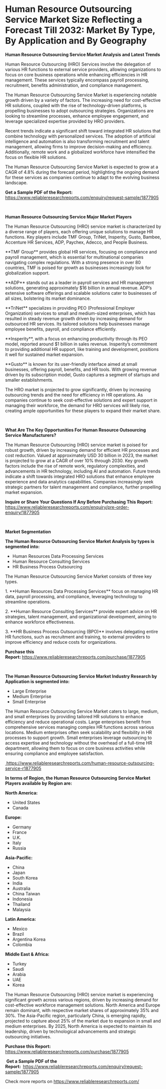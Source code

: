 <p><h1>Human Resource Outsourcing Service Market Size Reflecting a Forecast Till 2032: Market By Type, By Application and By Geography</h1></p><p><strong>Human Resource Outsourcing Service Market Analysis and Latest Trends</strong></p>
<p><p>Human Resource Outsourcing (HRO) Services involve the delegation of various HR functions to external service providers, allowing organizations to focus on core business operations while enhancing efficiencies in HR management. These services typically encompass payroll processing, recruitment, benefits administration, and compliance management.</p><p>The Human Resource Outsourcing Service Market is experiencing notable growth driven by a variety of factors. The increasing need for cost-effective HR solutions, coupled with the rise of technology-driven platforms, is propelling businesses to adopt outsourcing strategies. Organizations are looking to streamline processes, enhance employee engagement, and leverage specialized expertise provided by HRO providers.</p><p>Recent trends indicate a significant shift toward integrated HR solutions that combine technology with personalized services. The adoption of artificial intelligence and automation is also transforming recruitment and talent management, allowing firms to improve decision-making and efficiency. Additionally, remote work and a globalized workforce have intensified the focus on flexible HR solutions.</p><p>The Human Resource Outsourcing Service Market is expected to grow at a CAGR of 4.8% during the forecast period, highlighting the ongoing demand for these services as companies continue to adapt to the evolving business landscape.</p></p>
<p><strong>Get a Sample PDF of the Report:&nbsp;</strong> <a href="https://www.reliableresearchreports.com/enquiry/request-sample/1877905?utm_campaign=33&utm_medium=2&utm_source=Github&utm_content=ia&utm_term=11032025&utm_id=human-resource-outsourcing-service">https://www.reliableresearchreports.com/enquiry/request-sample/1877905</a></p>
<p>&nbsp;</p>
<p><strong>Human Resource Outsourcing Service Major Market Players</strong></p>
<p><p>The Human Resource Outsourcing (HRO) service market is characterized by a diverse range of players, each offering unique solutions to manage HR functions. Key players include TMF Group, TriNet, Insperity, Gusto, Bambee, Accenture HR Services, ADP, Paychex, Adecco, and People Business.</p><p>**TMF Group** provides global HR services, focusing on compliance and payroll management, which is essential for multinational companies navigating complex regulations. With a strong presence in over 80 countries, TMF is poised for growth as businesses increasingly look for globalization support.</p><p>**ADP** stands out as a leader in payroll services and HR management solutions, generating approximately $16 billion in annual revenue. ADP’s extensive software offerings and scalable solutions cater to businesses of all sizes, bolstering its market dominance.</p><p>**TriNet** specializes in providing PEO (Professional Employer Organization) services to small and medium-sized enterprises, which has resulted in steady revenue growth driven by increasing demand for outsourced HR services. Its tailored solutions help businesses manage employee benefits, payroll, and compliance efficiently.</p><p>**Insperity**, with a focus on enhancing productivity through its PEO model, reported around $1 billion in sales revenue. Insperity’s commitment to providing additional HR support, like training and development, positions it well for sustained market expansion.</p><p>**Gusto** is known for its user-friendly interface aimed at small businesses, offering payroll, benefits, and HR tools. With growing revenue driven by its subscription model, Gusto captures a segment of startups and smaller establishments.</p><p>The HRO market is projected to grow significantly, driven by increasing outsourcing trends and the need for efficiency in HR operations. As companies continue to seek cost-effective solutions and expert support in managing their workforce, the demand for HRO services will likely rise, creating ample opportunities for these players to expand their market share.</p></p>
<p>&nbsp;</p>
<p><strong>What Are The Key Opportunities For Human Resource Outsourcing Service Manufacturers?</strong></p>
<p><p>The Human Resource Outsourcing (HRO) service market is poised for robust growth, driven by increasing demand for efficient HR processes and cost reduction. Valued at approximately USD 30 billion in 2023, the market is projected to grow at a CAGR of over 10% through 2030. Key growth factors include the rise of remote work, regulatory complexities, and advancements in HR technology, including AI and automation. Future trends indicate a shift towards integrated HRO solutions that enhance employee experience and data analytics capabilities. Companies increasingly seek strategic partners for talent management and compliance, further propelling market expansion.</p></p>
<p><strong>Inquire or Share Your Questions If Any Before Purchasing This Report:</strong> <a href="https://www.reliableresearchreports.com/enquiry/pre-order-enquiry/1877905?utm_campaign=33&utm_medium=2&utm_source=Github&utm_content=ia&utm_term=11032025&utm_id=human-resource-outsourcing-service">https://www.reliableresearchreports.com/enquiry/pre-order-enquiry/1877905</a></p>
<p>&nbsp;</p>
<p><strong>Market Segmentation</strong></p>
<p><strong>The Human Resource Outsourcing Service Market Analysis by types is segmented into:</strong></p>
<p><ul><li>Human Resources Data Processing Services</li><li>Human Resource Consulting Services</li><li>HR Business Process Outsourcing</li></ul></p>
<p><p>The Human Resource Outsourcing Service Market consists of three key types. </p><p>1. **Human Resources Data Processing Services** focus on managing HR data, payroll processing, and compliance, leveraging technology to streamline operations. </p><p>2. **Human Resource Consulting Services** provide expert advice on HR strategies, talent management, and organizational development, aiming to enhance workforce effectiveness.</p><p>3. **HR Business Process Outsourcing (BPO)** involves delegating entire HR functions, such as recruitment and training, to external providers to improve efficiency and reduce costs for organizations.</p></p>
<p><strong>Purchase this Report:&nbsp;</strong><a href="https://www.reliableresearchreports.com/purchase/1877905?utm_campaign=33&utm_medium=2&utm_source=Github&utm_content=ia&utm_term=11032025&utm_id=human-resource-outsourcing-service">https://www.reliableresearchreports.com/purchase/1877905</a></p>
<p>&nbsp;</p>
<p><strong>The Human Resource Outsourcing Service Market Industry Research by Application is segmented into:</strong></p>
<p><ul><li>Large Enterprise</li><li>Medium Enterprise</li><li>Small Enterprise</li></ul></p>
<p><p>The Human Resource Outsourcing Service Market caters to large, medium, and small enterprises by providing tailored HR solutions to enhance efficiency and reduce operational costs. Large enterprises benefit from comprehensive services managing complex HR functions across various locations. Medium enterprises often seek scalability and flexibility in HR processes to support growth. Small enterprises leverage outsourcing to access expertise and technology without the overhead of a full-time HR department, allowing them to focus on core business activities while ensuring compliance and employee satisfaction.</p></p>
<p><a href="https://www.reliableresearchreports.com/human-resource-outsourcing-service-r1877905?utm_campaign=33&utm_medium=2&utm_source=Github&utm_content=ia&utm_term=11032025&utm_id=human-resource-outsourcing-service">&nbsp;https://www.reliableresearchreports.com/human-resource-outsourcing-service-r1877905</a></p>
<p><strong>In terms of Region, the Human Resource Outsourcing Service Market Players available by Region are:</strong></p>
<p>
    <p> <strong> North America: </strong>
        <ul>
            <li>United States</li>
            <li>Canada</li>
        </ul>
        </p> 
    <p> <strong> Europe: </strong>
        <ul>
            <li>Germany</li>
            <li>France</li>
            <li>U.K.</li>
            <li>Italy</li>
            <li>Russia</li>
        </ul>
        </p> 
    <p> <strong> Asia-Pacific: </strong>
        <ul>
            <li>China</li>
            <li>Japan</li>
            <li>South Korea</li>
            <li>India</li>
            <li>Australia</li>
            <li>China Taiwan</li>
            <li>Indonesia</li>
            <li>Thailand</li>
            <li>Malaysia</li>
        </ul>
        </p> 
    <p> <strong> Latin America: </strong>
        <ul>
            <li>Mexico</li>
            <li>Brazil</li>
            <li>Argentina Korea</li>
            <li>Colombia</li>
        </ul>
        </p> 
    <p> <strong> Middle East & Africa: </strong>
        <ul>
            <li>Turkey</li>
            <li>Saudi</li>
            <li>Arabia</li>
            <li>UAE</li>
            <li>Korea</li>
        </ul>
    </p>
    </p>
<p><p>The Human Resource Outsourcing (HRO) service market is experiencing significant growth across various regions, driven by increasing demand for cost-effective workforce management solutions. North America and Europe remain dominant, with respective market shares of approximately 35% and 30%. The Asia-Pacific region, particularly China, is emerging rapidly, projected to capture about 25% of the market due to expansion in small and medium enterprises. By 2025, North America is expected to maintain its leadership, driven by technological advancements and strategic outsourcing initiatives.</p></p>
<p><strong>Purchase this Report: </strong><a href="https://www.reliableresearchreports.com/purchase/1877905?utm_campaign=33&utm_medium=2&utm_source=Github&utm_content=ia&utm_term=11032025&utm_id=human-resource-outsourcing-service">https://www.reliableresearchreports.com/purchase/1877905</a></p>
<p>&nbsp;<strong>Get a Sample PDF of the Report:&nbsp;&nbsp;</strong><a href="https://www.reliableresearchreports.com/enquiry/request-sample/1877905?utm_campaign=33&utm_medium=2&utm_source=Github&utm_content=ia&utm_term=11032025&utm_id=human-resource-outsourcing-service">https://www.reliableresearchreports.com/enquiry/request-sample/1877905</a></p>
<p><strong></strong></p>
<p>Check more reports on <a href="https://www.reliableresearchreports.com/?utm_campaign=33&utm_medium=2&utm_source=Github&utm_content=ia&utm_term=11032025&utm_id=human-resource-outsourcing-service">https://www.reliableresearchreports.com/</a></p>